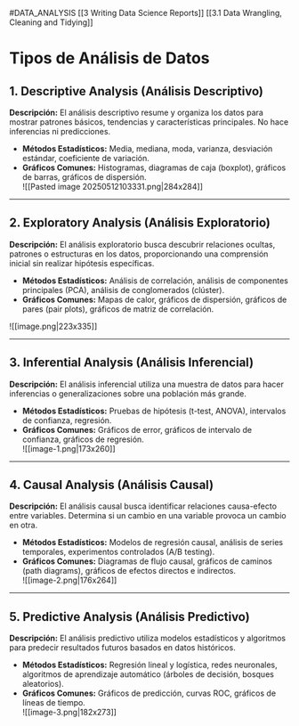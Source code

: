 #DATA_ANALYSIS
[[3 Writing Data Science Reports]]
[[3.1 Data Wrangling, Cleaning and Tidying]]
# Tipos de Análisis de Datos

## 1. **Descriptive Analysis (Análisis Descriptivo)**
**Descripción:** El análisis descriptivo resume y organiza los datos para mostrar patrones básicos, tendencias y características principales. No hace inferencias ni predicciones.  
- **Métodos Estadísticos:** Media, mediana, moda, varianza, desviación estándar, coeficiente de variación.  
- **Gráficos Comunes:** Histogramas, diagramas de caja (boxplot), gráficos de barras, gráficos de dispersión.  
![[Pasted image 20250512103331.png|284x284]]

---

## 2. **Exploratory Analysis (Análisis Exploratorio)**
**Descripción:** El análisis exploratorio busca descubrir relaciones ocultas, patrones o estructuras en los datos, proporcionando una comprensión inicial sin realizar hipótesis específicas.  
- **Métodos Estadísticos:** Análisis de correlación, análisis de componentes principales (PCA), análisis de conglomerados (clúster).  
- **Gráficos Comunes:** Mapas de calor, gráficos de dispersión, gráficos de pares (pair plots), gráficos de matriz de correlación.  

![[image.png|223x335]]

---

## 3. **Inferential Analysis (Análisis Inferencial)**
**Descripción:** El análisis inferencial utiliza una muestra de datos para hacer inferencias o generalizaciones sobre una población más grande.  
- **Métodos Estadísticos:** Pruebas de hipótesis (t-test, ANOVA), intervalos de confianza, regresión.  
- **Gráficos Comunes:** Gráficos de error, gráficos de intervalo de confianza, gráficos de regresión.  
![[image-1.png|173x260]]
---

## 4. **Causal Analysis (Análisis Causal)**
**Descripción:** El análisis causal busca identificar relaciones causa-efecto entre variables. Determina si un cambio en una variable provoca un cambio en otra.  
- **Métodos Estadísticos:** Modelos de regresión causal, análisis de series temporales, experimentos controlados (A/B testing).  
- **Gráficos Comunes:** Diagramas de flujo causal, gráficos de caminos (path diagrams), gráficos de efectos directos e indirectos.  
![[image-2.png|176x264]]
---

## 5. **Predictive Analysis (Análisis Predictivo)**
**Descripción:** El análisis predictivo utiliza modelos estadísticos y algoritmos para predecir resultados futuros basados en datos históricos.  
- **Métodos Estadísticos:** Regresión lineal y logística, redes neuronales, algoritmos de aprendizaje automático (árboles de decisión, bosques aleatorios).  
- **Gráficos Comunes:** Gráficos de predicción, curvas ROC, gráficos de líneas de tiempo.  
![[image-3.png|182x273]]